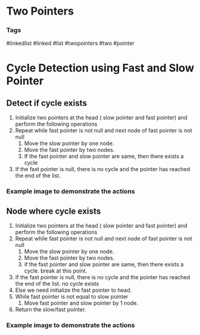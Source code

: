 # Two Pointers 

### Tags
#linkedlist #linked #list #twopointers #two #pointer
# Cycle Detection using Fast and Slow Pointer

## Detect if cycle exists

1. Initialize two pointers at the head ( slow pointer and fast pointer) and perform the following operations
2. Repeat while fast pointer is not null and next node of fast pointer is not null
    1. Move the slow pointer by one node.
    2. Move the fast pointer by two nodes.
    3. If the fast pointer and slow pointer are same, then there exists a cycle
3. If the fast pointer is null, there is no cycle and the pointer has reached the end of the list. 
   
### Example image to demonstrate the actions



## Node where cycle exists

1. Initialize two pointers at the head ( slow pointer and fast pointer) and perform the following operations
2. Repeat while fast pointer is not null and next node of fast pointer is not null
    1. Move the slow pointer by one node.
    2. Move the fast pointer by two nodes.
    3. if the fast pointer and slow pointer are same, then there exists a cycle. break at this point. 
3. If the fast pointer is null, there is no cycle and the pointer has reached the end of the list. no cycle exists
4. Else we need initialize the fast pointer to head.
5. While fast pointer is not equal to slow pointer
   1. Move fast pointer and slow pointer by 1 node.
6. Return the slow/fast pointer.

### Example image to demonstrate the actions